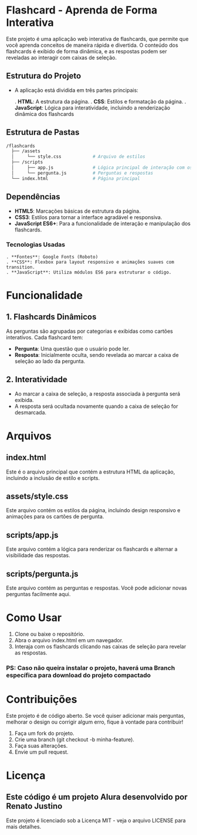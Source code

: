 # Flashcard - Aprenda de Forma Interativa

Este projeto é uma aplicação web interativa de flashcards, que permite que você aprenda conceitos de maneira rápida e divertida. O conteúdo dos flashcards é exibido de forma dinâmica, e as respostas podem ser reveladas ao interagir com caixas de seleção.

## Estrutura do Projeto
- A aplicação está dividida em três partes principais:

  . **HTML**: A estrutura da página.
  . **CSS**: Estilos e formatação da página.
  . **JavaScript**: Lógica para interatividade, incluindo a renderização dinâmica dos flashcards

## Estrutura de Pastas

```bash
/flashcards
  ├── /assets
  │     └── style.css            # Arquivo de estilos
  ├── /scripts
  │     ├── app.js               # Lógica principal de interação com os flashcards
  │     └── pergunta.js          # Perguntas e respostas
  └── index.html                 # Página principal
```

## Dependências

  + **HTML5**: Marcações básicas de estrutura da página.
  + **CSS3**: Estilos para tornar a interface agradável e responsiva.
  + **JavaScript ES6+**: Para a funcionalidade de interação e manipulação dos flashcards.

### Tecnologias Usadas

    . **Fontes**: Google Fonts (Roboto)
    . **CSS**: Flexbox para layout responsivo e animações suaves com transition.
    . **JavaScript**: Utiliza módulos ES6 para estruturar o código.

# Funcionalidade

## 1. Flashcards Dinâmicos
As perguntas são agrupadas por categorias e exibidas como cartões interativos. Cada flashcard tem:

  - **Pergunta**: Uma questão que o usuário pode ler.
  - **Resposta**: Inicialmente oculta, sendo revelada ao marcar a caixa de seleção ao lado da pergunta.
## 2. Interatividade
  
  - Ao marcar a caixa de seleção, a resposta associada à pergunta será exibida.
  - A resposta será ocultada novamente quando a caixa de seleção for desmarcada.

# Arquivos

## index.html
Este é o arquivo principal que contém a estrutura HTML da aplicação, incluindo a inclusão de estilo e scripts.

## assets/style.css
Este arquivo contém os estilos da página, incluindo design responsivo e animações para os cartões de pergunta.

## scripts/app.js
Este arquivo contém a lógica para renderizar os flashcards e alternar a visibilidade das respostas.

## scripts/pergunta.js
Este arquivo contém as perguntas e respostas. Você pode adicionar novas perguntas facilmente aqui.

# Como Usar
1. Clone ou baixe o repositório.
2. Abra o arquivo index.html em um navegador.
3. Interaja com os flashcards clicando nas caixas de seleção para revelar as respostas.

### PS: Caso não queira instalar o projeto, haverá uma Branch específica para download do projeto compactado

# Contribuições
Este projeto é de código aberto. Se você quiser adicionar mais perguntas, melhorar o design ou corrigir algum erro, fique à vontade para contribuir!

1. Faça um fork do projeto.
2. Crie uma branch (git checkout -b minha-feature).
3. Faça suas alterações.
4. Envie um pull request.

# Licença
## Este código é um projeto Alura desenvolvido por Renato Justino
Este projeto é licenciado sob a Licença MIT - veja o arquivo LICENSE para mais detalhes.
